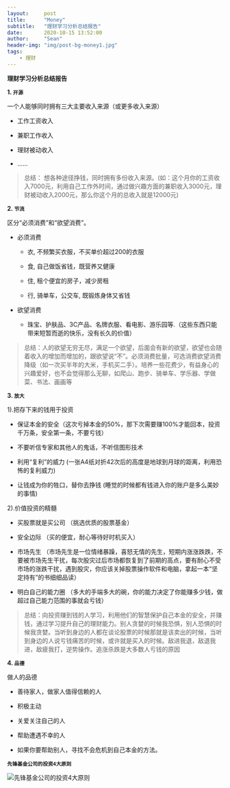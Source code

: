 ```yaml
---
layout:     post
title:      "Money"
subtitle:   "理财学习分析总结报告"
date:       2020-10-15 13:52:00
author:     "Sean"
header-img: "img/post-bg-money1.jpg"
tags:
    - 理财
---
```


**理财学习分析总结报告**

**1. `开源`**

一个人能够同时拥有三大主要收入来源（或更多收入来源）

- 工作工资收入

- 兼职工作收入

- 理财被动收入

- ......

> 总结： 想各种途径挣钱，同时拥有多份收入来源。(如：这个月你的工资收入7000元，利用自己工作外时间，通过做兴趣方面的兼职收入3000元，理财被动收入2000元，那么你这个月的总收入就是12000元)

**2. `节流`**

区分“必须消费”和“欲望消费”。

- 必须消费

    - 衣, 不频繁买衣服，不买单价超过200的衣服

    - 食, 自己做饭省钱，既营养又健康

    - 住, 租个便宜的房子，减少房租

    - 行, 骑单车，公交车, 既锻炼身体又省钱

- 欲望消费

    - 珠宝、护肤品、3C产品、名牌衣服、看电影、游乐园等.（这些东西只能带来短暂而逝的快乐，没有长久的价值）

> 总结：人的欲望无穷无尽，满足一个欲望，后面会有新的欲望，欲望也会随着收入的增加而增加的，跟欲望说“不”。必须消费批量，可选消费欲望消费降级（如一次买半年的大米，手机买二手）。培养一些花费少，有益身心的兴趣爱好，也不会觉得那么无聊，如爬山、跑步、骑单车、学乐器、学做菜、书法、画画等


**3. `放大`**

1).把存下来的钱用于投资

- 保证本金的安全（这次亏掉本金的50%，那下次需要赚100%才能回本，投资千万条，安全第一条，不要亏钱）

- 不要听信专家和其他人的鬼话，不听信图形技术

- 利用“复利”的威力 (一张A4纸对折42次后的高度是地球到月球的距离，利用恐怖的复利威力)

- 让钱成为你的牲口，替你去挣钱 (睡觉的时候都有钱进入你的账户是多么美妙的事情)

2).价值投资的精髓

- 买股票就是买公司 （挑选优质的股票基金）

- 安全边际 （买的便宜，耐心等待好时机买入）

- 市场先生 （市场先生是一位情绪暴躁，喜怒无情的先生，短期内涨涨跌跌，不要被市场先生干扰，每次股灾过后市场都恢复到了前期的高点，要有耐心不受市场的涨跌干扰，遇到股灾，你应该关掉股票操作软件和电脑，拿起一本“坚定持有”的书细细品读）

- 明白自己的能力圈 （多大的手端多大的碗，你的能力决定了你能赚多少钱，做超过自己能力范围的事就会亏钱）


> 总结：向投资赚到钱的人学习，利用他们的智慧保护自己本金的安全，并赚钱，通过学习提升自己的理财能力。别人贪婪的时候我恐惧，别人恐惧的时候我贪婪。当听到身边的人都在谈论股票的时候那就是该卖出的时候，当听到身边的人说亏钱痛苦的时候，或许就是买入的时候。敌进我退，敌退我进，敌疲我打，逆势操作。追涨杀跌是大多数人亏钱的原因


**4. `品德`**

做人的品德

- 善待家人，做家人值得信赖的人

- 积极主动

- 关爱关注自己的人

- 帮助遭遇不幸的人

- 如果你要帮助别人，寻找不会危机到自己本金的方法。

**`先锋基金公司的投资4大原则`**

![](/blog/img/in-post/post-money/post-money-y.png "先锋基金公司的投资4大原则")










